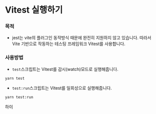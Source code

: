 # Vitest 실행하기 
### 목적 
- jest는 vite의 플러그인 동작방식 때문에 완전히 지원하지 않고 있습니다. 따라서 Vite 기반으로 작동하는 테스팅 프레임워크 Vitest를 사용합니다. 
### 사용방법
- `test`스크립트는 Vitest를 감시(watch)모드로 실행해줍니다. 
```shell
yarn test
```
- `test:run`스크립트는 Vitest를 일회성으로 실행해줍니다. 
```shell
yarn test:run
```

하이